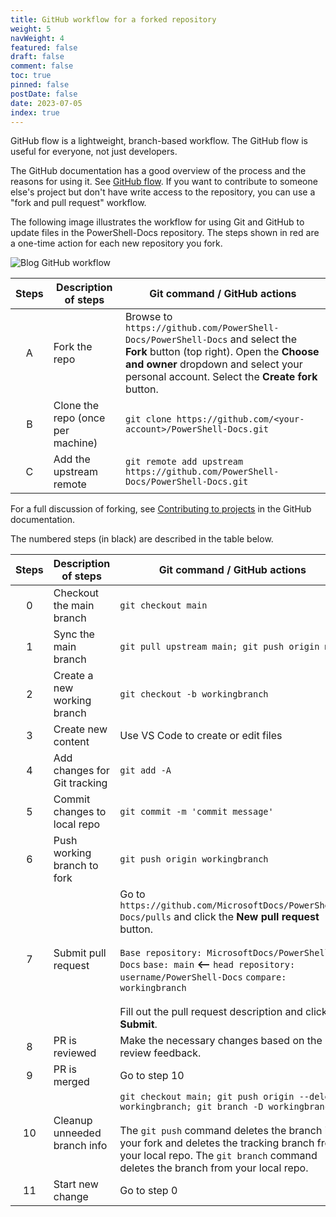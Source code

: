 ```yaml
---
title: GitHub workflow for a forked repository
weight: 5
navWeight: 4
featured: false
draft: false
comment: false
toc: true
pinned: false
postDate: false
date: 2023-07-05
index: true
---
```

<!-- markdownlint-disable MD041 -->

GitHub flow is a lightweight, branch-based workflow. The GitHub flow is useful for everyone, not
just developers.

The GitHub documentation has a good overview of the process and the reasons for using it. See
[GitHub flow][02]. If you want to contribute to someone else's project but don't have write access
to the repository, you can use a "fork and pull request" workflow.

The following image illustrates the workflow for using Git and GitHub to update files in the
PowerShell-Docs repository. The steps shown in red are a one-time action for each new repository you
fork.

![Blog GitHub workflow][03]

| Steps |       Description of steps        |                                                                                              Git command / GitHub actions                                                                                              |
| :---: | --------------------------------- | ---------------------------------------------------------------------------------------------------------------------------------------------------------------------------------------------------------------------- |
|   A   | Fork the repo                     | Browse to `https://github.com/PowerShell-Docs/PowerShell-Docs` and select the **Fork** button (top right). Open the **Choose and owner** dropdown and select your personal account. Select the **Create fork** button. |
|   B   | Clone the repo (once per machine) | `git clone https://github.com/<your-account>/PowerShell-Docs.git`                                                                                                                                                      |
|   C   | Add the upstream remote           | `git remote add upstream https://github.com/PowerShell-Docs/PowerShell-Docs.git`                                                                                                                                       |

For a full discussion of forking, see [Contributing to projects][01] in the GitHub documentation.

The numbered steps (in black) are described in the table below.

| Steps |     Description of steps     |                                                                                                                                                  Git command / GitHub actions                                                                                                                                                   |
| :---: | ---------------------------- | ------------------------------------------------------------------------------------------------------------------------------------------------------------------------------------------------------------------------------------------------------------------------------------------------------------------------------- |
|   0   | Checkout the main branch     | `git checkout main`                                                                                                                                                                                                                                                                                                             |
|   1   | Sync the main branch         | `git pull upstream main; git push origin main`                                                                                                                                                                                                                                                                                  |
|   2   | Create a new working branch  | `git checkout -b workingbranch`                                                                                                                                                                                                                                                                                                 |
|   3   | Create new content           | Use VS Code to create or edit files                                                                                                                                                                                                                                                                                             |
|   4   | Add changes for Git tracking | `git add -A`                                                                                                                                                                                                                                                                                                                    |
|   5   | Commit changes to local repo | `git commit -m 'commit message'`                                                                                                                                                                                                                                                                                                |
|   6   | Push working branch to fork  | `git push origin workingbranch`                                                                                                                                                                                                                                                                                                 |
|   7   | Submit pull request          | Go to `https://github.com/MicrosoftDocs/PowerShell-Docs/pulls` and click the **New pull request** button.<br><br>`Base repository: MicrosoftDocs/PowerShell-Docs` `base: main` **<--** `head repository: username/PowerShell-Docs` `compare: workingbranch` <br><br>Fill out the pull request description and click **Submit**. |
|   8   | PR is reviewed               | Make the necessary changes based on the review feedback.                                                                                                                                                                                                                                                                        |
|   9   | PR is merged                 | Go to step 10                                                                                                                                                                                                                                                                                                                   |
|  10   | Cleanup unneeded branch info | `git checkout main; git push origin --delete workingbranch; git branch -D workingbranch`<br><br>The `git push` command deletes the branch in your fork and deletes the tracking branch from your local repo. The `git branch` command deletes the branch from your local repo.                                                  |
|  11   | Start new change             | Go to step 0                                                                                                                                                                                                                                                                                                                    |

<!-- link references -->
[01]: https://docs.github.com/en/get-started/quickstart/contributing-to-projects
[02]: https://docs.github.com/en/get-started/quickstart/github-flow
[03]: images/github/PowerShell-Docs-gitflow.png
